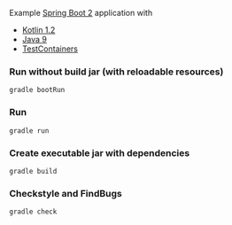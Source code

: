 Example [Spring Boot 2](http://projects.spring.io/spring-boot) application with

* [Kotlin 1.2](https://kotlinlang.org)
* [Java 9](http://openjdk.java.net)
* [TestContainers](https://www.testcontainers.org)

### Run without build jar (with reloadable resources)
```
gradle bootRun
```

### Run
```
gradle run
```

### Create executable jar with dependencies
```
gradle build
```

### Checkstyle and FindBugs
```
gradle check
```
